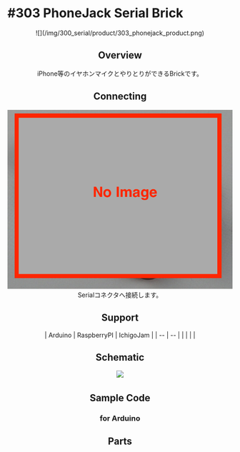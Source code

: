 # #303 PhoneJack Serial Brick
<center>![](/img/300_serial/product/303_phonejack_product.png)
<!--COLORME-->

## Overview
iPhone等のイヤホンマイクとやりとりができるBrickです。

## Connecting
![](/img/300_serial/connect/303_phonejack_connect.png)
Serialコネクタへ接続します。

## Support
| Arduino | RaspberryPI | IchigoJam |
| -- | -- |
|  |  |  |

## Schematic
![](/img/300_serial/schematic/303_phonejack_schematic.png)

## Sample Code
### for Arduino

## Parts
